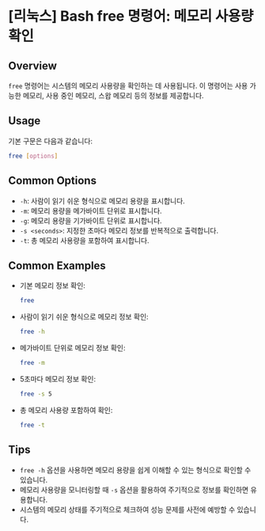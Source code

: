 # [리눅스] Bash free 명령어: 메모리 사용량 확인

## Overview
`free` 명령어는 시스템의 메모리 사용량을 확인하는 데 사용됩니다. 이 명령어는 사용 가능한 메모리, 사용 중인 메모리, 스왑 메모리 등의 정보를 제공합니다.

## Usage
기본 구문은 다음과 같습니다:
```bash
free [options]
```

## Common Options
- `-h`: 사람이 읽기 쉬운 형식으로 메모리 용량을 표시합니다.
- `-m`: 메모리 용량을 메가바이트 단위로 표시합니다.
- `-g`: 메모리 용량을 기가바이트 단위로 표시합니다.
- `-s <seconds>`: 지정한 초마다 메모리 정보를 반복적으로 출력합니다.
- `-t`: 총 메모리 사용량을 포함하여 표시합니다.

## Common Examples
- 기본 메모리 정보 확인:
  ```bash
  free
  ```

- 사람이 읽기 쉬운 형식으로 메모리 정보 확인:
  ```bash
  free -h
  ```

- 메가바이트 단위로 메모리 정보 확인:
  ```bash
  free -m
  ```

- 5초마다 메모리 정보 확인:
  ```bash
  free -s 5
  ```

- 총 메모리 사용량 포함하여 확인:
  ```bash
  free -t
  ```

## Tips
- `free -h` 옵션을 사용하면 메모리 용량을 쉽게 이해할 수 있는 형식으로 확인할 수 있습니다.
- 메모리 사용량을 모니터링할 때 `-s` 옵션을 활용하여 주기적으로 정보를 확인하면 유용합니다.
- 시스템의 메모리 상태를 주기적으로 체크하여 성능 문제를 사전에 예방할 수 있습니다.